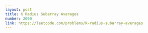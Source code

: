 ```yaml
---
layout: post
title: K Radius Subarray Averages
number: 2090
link: https://leetcode.com/problems/k-radius-subarray-averages
---
```

